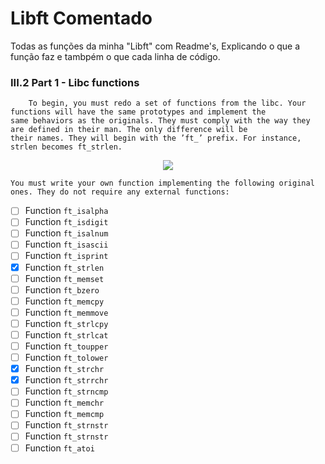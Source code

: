 # Libft Comentado

Todas as funções da minha "Libft" com Readme's, Explicando o que a função faz e tambpém o que cada linha de código.

### III.2 Part 1 - Libc functions

		To begin, you must redo a set of functions from the libc. Your functions will have the same prototypes and implement the 
	same behaviors as the originals. They must comply with the way they are defined in their man. The only difference will be
	their names. They will begin with the ’ft_’ prefix. For instance, strlen becomes ft_strlen.
<div align="center">
<img src="https://user-images.githubusercontent.com/105389961/183259370-68f4f160-14c4-49f0-8bd9-41308f47e4c4.png" />
</div>

	You must write your own function implementing the following original ones. They do not require any external functions:

- [ ] Function `ft_isalpha`
- [ ] Function `ft_isdigit`
- [ ] Function `ft_isalnum`
- [ ] Function `ft_isascii`
- [ ] Function `ft_isprint`
- [x] Function `ft_strlen`
- [ ] Function `ft_memset`
- [ ] Function `ft_bzero`
- [ ] Function `ft_memcpy`
- [ ] Function `ft_memmove`
- [ ] Function `ft_strlcpy`
- [ ] Function `ft_strlcat`
- [ ] Function `ft_toupper`
- [ ] Function `ft_tolower`
- [x] Function `ft_strchr`
- [x] Function `ft_strrchr`
- [ ] Function `ft_strncmp`
- [ ] Function `ft_memchr`
- [ ] Function `ft_memcmp`
- [ ] Function `ft_strnstr`
- [ ] Function `ft_strnstr`
- [ ] Function `ft_atoi`
